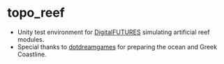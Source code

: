 # topo_reef

- Unity test environment for [DigitalFUTURES](https://www.digitalfutures.world/workshops-americas-blog/pantazis) simulating artificial reef modules.
- Special thanks to [dotdreamgames](https://www.dotdreamgames.com/) for preparing the ocean and Greek Coastline.

